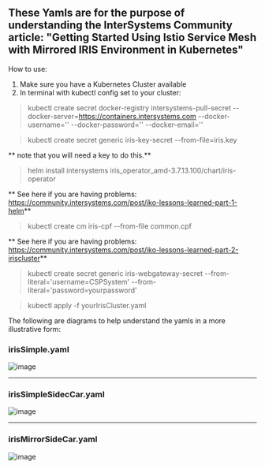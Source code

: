 ## These Yamls are for the purpose of understanding the InterSystems Community article: "Getting Started Using Istio Service Mesh with Mirrored IRIS Environment in Kubernetes"

How to use:

1. Make sure you have a Kubernetes Cluster available
2. In terminal with kubectl config set to your cluster:
  > kubectl create secret docker-registry intersystems-pull-secret --docker-server=https://containers.intersystems.com --docker-username='<your username>' --docker-password='<your password>' --docker-email='<your password>'
 

  > kubectl create secret generic iris-key-secret --from-file=iris.key

** note that you will need a key to do this.**

  > helm install intersystems iris_operator_amd-3.7.13.100/chart/iris-operator

** See here if you are having problems: https://community.intersystems.com/post/iko-lessons-learned-part-1-helm**
  
  > kubectl create cm iris-cpf --from-file common.cpf

** See here if you are having problems: https://community.intersystems.com/post/iko-lessons-learned-part-2-iriscluster**
  
  > kubectl create secret generic iris-webgateway-secret --from-literal='username=CSPSystem' --from-literal='password=yourpassword'
  
  > kubectl apply -f yourIrisCluster.yaml



The following are diagrams to help understand the yamls in a more illustrative form:

### **irisSimple.yaml**
![image](https://github.com/user-attachments/assets/9090f5b7-f123-4f58-a38a-b4fa70a5a33a)

---------------------------------------------------------------------------------------------

### **irisSimpleSidecCar.yaml**
![image](https://github.com/user-attachments/assets/196315c2-1165-456b-841b-6bcf8f838f88)

---------------------------------------------------------------------------------------------

### **irisMirrorSideCar.yaml**
![image](https://github.com/user-attachments/assets/c7a54b7a-cfcb-46d6-8cf3-83430cacf915)

